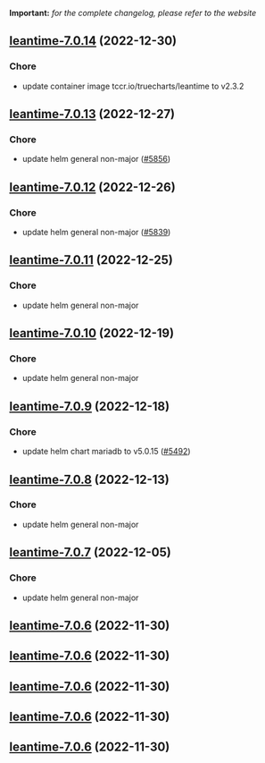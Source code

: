 **Important:**
*for the complete changelog, please refer to the website*




## [leantime-7.0.14](https://github.com/truecharts/charts/compare/leantime-7.0.13...leantime-7.0.14) (2022-12-30)

### Chore

- update container image tccr.io/truecharts/leantime to v2.3.2
  
  


## [leantime-7.0.13](https://github.com/truecharts/charts/compare/leantime-7.0.12...leantime-7.0.13) (2022-12-27)

### Chore

- update helm general non-major ([#5856](https://github.com/truecharts/charts/issues/5856))
  
  


## [leantime-7.0.12](https://github.com/truecharts/charts/compare/leantime-7.0.11...leantime-7.0.12) (2022-12-26)

### Chore

- update helm general non-major ([#5839](https://github.com/truecharts/charts/issues/5839))
  
  


## [leantime-7.0.11](https://github.com/truecharts/charts/compare/leantime-7.0.10...leantime-7.0.11) (2022-12-25)

### Chore

- update helm general non-major
  
  


## [leantime-7.0.10](https://github.com/truecharts/charts/compare/leantime-7.0.9...leantime-7.0.10) (2022-12-19)

### Chore

- update helm general non-major
  
  


## [leantime-7.0.9](https://github.com/truecharts/charts/compare/leantime-7.0.8...leantime-7.0.9) (2022-12-18)

### Chore

- update helm chart mariadb to v5.0.15 ([#5492](https://github.com/truecharts/charts/issues/5492))
  
  


## [leantime-7.0.8](https://github.com/truecharts/charts/compare/leantime-7.0.7...leantime-7.0.8) (2022-12-13)

### Chore

- update helm general non-major
  
  


## [leantime-7.0.7](https://github.com/truecharts/charts/compare/leantime-7.0.6...leantime-7.0.7) (2022-12-05)

### Chore

- update helm general non-major
  
  


## [leantime-7.0.6](https://github.com/truecharts/charts/compare/leantime-7.0.4...leantime-7.0.6) (2022-11-30)




## [leantime-7.0.6](https://github.com/truecharts/charts/compare/leantime-7.0.4...leantime-7.0.6) (2022-11-30)




## [leantime-7.0.6](https://github.com/truecharts/charts/compare/leantime-7.0.4...leantime-7.0.6) (2022-11-30)




## [leantime-7.0.6](https://github.com/truecharts/charts/compare/leantime-7.0.4...leantime-7.0.6) (2022-11-30)




## [leantime-7.0.6](https://github.com/truecharts/charts/compare/leantime-7.0.4...leantime-7.0.6) (2022-11-30)
